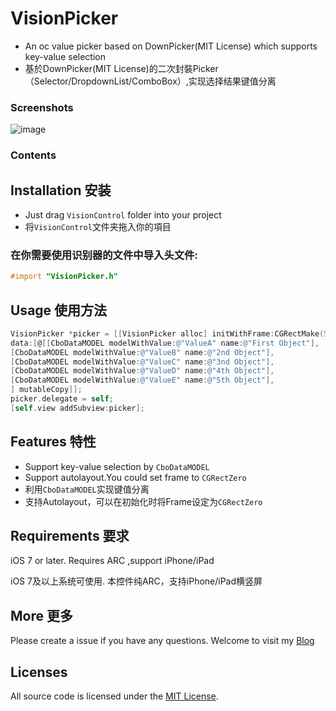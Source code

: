VisionPicker
=====
* An oc value picker based on DownPicker(MIT License) which supports key-value selection
* 基於DownPicker(MIT License)的二次封裝Picker（Selector/DropdownList/ComboBox）,实现选择结果键值分离

### Screenshots
![image](http://blog.viiio.com/wp-content/uploads/2016/04/visionpickerdemo_02.gif)

### Contents
## Installation 安装

* Just drag `VisionControl` folder into your project
* 将`VisionControl`文件夹拖入你的項目

### 在你需要使用识别器的文件中导入头文件:
```objective-c
#import "VisionPicker.h"
```
## Usage 使用方法
```objective-c
VisionPicker *picker = [[VisionPicker alloc] initWithFrame:CGRectMake(50, 100, 270, 40)
data:[@[[CboDataMODEL modelWithValue:@"ValueA" name:@"First Object"],
[CboDataMODEL modelWithValue:@"ValueB" name:@"2nd Object"],
[CboDataMODEL modelWithValue:@"ValueC" name:@"3nd Object"],
[CboDataMODEL modelWithValue:@"ValueD" name:@"4th Object"],
[CboDataMODEL modelWithValue:@"ValueE" name:@"5th Object"],
] mutableCopy]];
picker.delegate = self;
[self.view addSubview:picker];
```

## Features 特性
* Support key-value selection by `CboDataMODEL`</br>
* Support autolayout.You could set frame to `CGRectZero`
* 利用`CboDataMODEL`实现键值分离</br>
* 支持Autolayout，可以在初始化时将Frame设定为`CGRectZero`</br>

## Requirements 要求
iOS 7 or later. Requires ARC  ,support iPhone/iPad

iOS 7及以上系统可使用. 本控件纯ARC，支持iPhone/iPad横竖屏
## More 更多 

Please create a issue if you have any questions.
Welcome to visit my [Blog](http://blog.viiio.com/ "Vision的博客")

## Licenses
All source code is licensed under the [MIT License](https://github.com/VIIIO/VisionPicker/blob/master/LICENSE "License").

